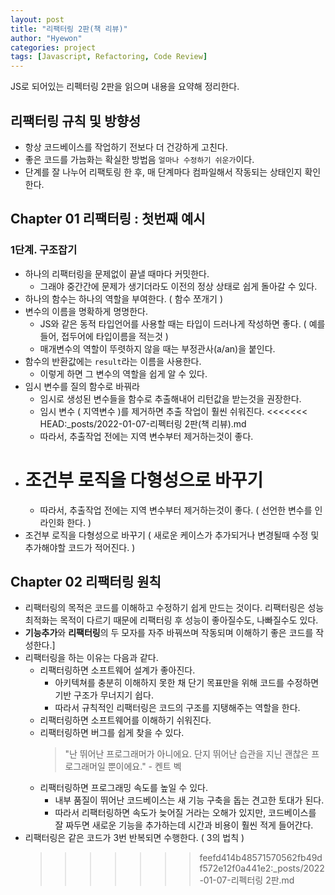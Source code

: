 ```yaml
---
layout: post
title: "리팩터링 2판(책 리뷰)"
author: "Hyewon"
categories: project
tags: [Javascript, Refactoring, Code Review]
---
```


JS로 되어있는 리펙터링 2판을 읽으며 내용을 요약해 정리한다.

## 리팩터링 규칙 및 방향성

- 항상 코드베이스를 작업하기 전보다 더 건강하게 고친다.
- 좋은 코드를 가늠화는 확실한 방법음 `얼마나 수정하기 쉬운가`이다.
- 단계를 잘 나누어 리팩토링 한 후, 매 단계마다 컴파일해서 작동되는 상태인지 확인한다.

## Chapter 01 리팩터링 : 첫번째 예시

### 1단계. 구조잡기

- 하나의 리팩터링을 문제없이 끝낼 때마다 커밋한다.
  - 그래야 중간간에 문제가 생기더라도 이전의 정상 상태로 쉽게 돌아갈 수 있다.
- 하나의 함수는 하나의 역할을 부여한다. ( 함수 쪼개기 )
- 변수의 이름을 명확하게 명명한다.
  - JS와 같은 동적 타입언어를 사용할 때는 타입이 드러나게 작성하면 좋다. ( 예를들어, 접두어에 타입이름을 적는것 )
  - 매개변수의 역할이 뚜렷하지 않을 때는 부정관사(a/an)을 붙인다.
- 함수의 반환값에는 `result`라는 이름을 사용한다.
  - 이렇게 하면 그 변수의 역할을 쉽게 알 수 있다.
- 임시 변수를 질의 함수로 바꿔라
  - 임시로 생성된 변수들을 함수로 추출해내어 리턴값을 받는것을 권장한다.
  - 임시 변수 ( 지역변수 )를 제거하면 추출 작업이 훨씬 쉬워진다.
    <<<<<<< HEAD:\_posts/2022-01-07-리펙터링 2판(책 리뷰).md
  - 따라서, 추출작업 전에는 지역 변수부터 제거하는것이 좋다.
- # 조건부 로직을 다형성으로 바꾸기
  - 따라서, 추출작업 전에는 지역 변수부터 제거하는것이 좋다. ( 선언한 변수를 인라인화 한다. )
- 조건부 로직을 다형성으로 바꾸기 ( 새로운 케이스가 추가되거나 변경될때 수정 및 추가해야할 코드가 적어진다. )

## Chapter 02 리팩터링 원칙

- 리팩터링의 목적은 코드를 이해하고 수정하기 쉽게 만드는 것이다. 리팩터링은 성능 최적화는 목적이 다르기 때문에 리팩터링 후 성능이 좋아질수도, 나빠질수도 있다.
- **기능추가**와 **리팩터링**의 두 모자를 자주 바꿔쓰며 작동되며 이해하기 좋은 코드를 작성한다.]
- 리팩터링을 하는 이유는 다음과 같다.
  - 리팩터링하면 소프트웨어 설계가 좋아진다.
    - 아키텍쳐를 충분히 이해하지 못한 채 단기 목표만을 위해 코드를 수정하면 기반 구조가 무너지기 쉽다.
    - 따라서 규칙적인 리팩터링은 코드의 구조를 지탱해주는 역할을 한다.
  - 리팩터링하면 소프트웨어를 이해하기 쉬워진다.
  - 리팩터링하면 버그를 쉽게 찾을 수 있다.
    > "난 뛰어난 프로그래머가 아니에요. 단지 뛰어난 습관을 지닌 괜찮은 프로그래머일 뿐이에요." - 켄트 벡
  - 리팩터링하면 프로그래밍 속도를 높일 수 있다.
    - 내부 품질이 뛰어난 코드베이스는 새 기능 구축을 돕는 견고한 토대가 된다.
    - 따라서 리팩터링하면 속도가 늦어질 거라는 오해가 있지만, 코드베이스를 잘 짜두면 새로운 기능을 추가하는데 시간과 비용이 훨씬 적게 들어간다.
- 리팩터링은 같은 코드가 3번 반복되면 수행한다. ( 3의 법칙 )
  > > > > > > > feefd414b48571570562fb49df572e12f0a441e2:\_posts/2022-01-07-리펙터링 2판.md
